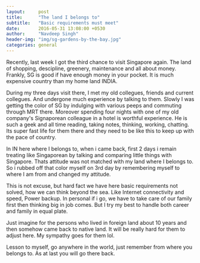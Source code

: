 ```yaml
---
layout:     post
title:      "The land I belongs to"
subtitle:   "Basic requirements must meet"
date:       2016-05-31 13:08:00 +0530
author:     "Navdeep Singh"
header-img: "img/sg-gardens-by-the-bay.jpg"
categories: general
---
```


<p>Recently, last week I got the third chance to visit Singapore again. The land of shopping, descipline, greenery, maintenance and all about money. Frankly, SG is good if have enough money in your pocket. It is much expensive country than my home land INDIA.</p>

<p>During my three days visit there, I met my old collegues, friends and current collegues. And undergone much experience by talking to them. Slowly I was getting the color of SG by indulging with various peeps and commuting through MRT there. Moreover spending four nights with one of my old company's Signaporean colleague in a hotel is worthful experience. He is such a geek and all time reading, taking notes, thinking, working, chatting. Its super fast life for them there and they need to be like this to keep up with the pace of country.</p>

<p>In IN here where I belongs to, when i came back, first 2 days i remain treating like Singaporean by talking and comparing little things with Singapore. Thats attitude was not matched with my land where I belongs to. So i rubbed off that color myself on 3rd day by remembering myself to where I am from and changed my attitude.</p>

<p>This is not excuse, but hard fact we have here basic requirements not solved, how we can think beyond the sea. Like Internet connectivity and speed, Power backup. In personal if i go, we have to take care of our family first then thinking big in job comes. But I try my best to handle both career and family in equal plate.</p>

<p>Just imagine for the persons who lived in foreign land about 10 years and then somehow came back to native land. It will be really hard for them to adjust here. My sympathy goes for them lol.</p>

<p>Lesson to myself, go anywhere in the world, just remember from where you belongs to. As at last you will go there back.</p>
